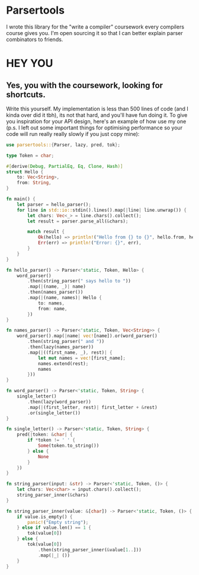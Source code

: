 # Parsertools
I wrote this library for the "write a compiler" coursework every compilers course gives you.
I'm open sourcing it so that I can better explain parser combinators to friends.

# HEY YOU
## Yes, you with the coursework, looking for shortcuts.
Write this yourself. My implementation is less than 500 lines of code (and I kinda over did it tbh), its not that hard, and you'll have fun doing it.
To give you inspiration for your API design, here's an example of how use my one (p.s. I left out some important things for optimising performance so your code will run really really slowly if you just copy mine):
```rust
use parsertools::{Parser, lazy, pred, tok};

type Token = char;

#[derive(Debug, PartialEq, Eq, Clone, Hash)]
struct Hello {
    to: Vec<String>,
    from: String,
}

fn main() {
    let parser = hello_parser();
    for line in std::io::stdin().lines().map(|line| line.unwrap()) {
        let chars: Vec<_> = line.chars().collect();
        let result = parser.parse_all(&chars);

        match result {
            Ok(hello) => println!("Hello from {} to {}", hello.from, hello.to.join(" and ")),
            Err(err) => println!("Error: {}", err),
        }
    }
}

fn hello_parser() -> Parser<'static, Token, Hello> {
    word_parser()
        .then(string_parser(" says hello to "))
        .map(|(name, _)| name)
        .then(names_parser())
        .map(|(name, names)| Hello {
            to: names,
            from: name,
        })
}

fn names_parser() -> Parser<'static, Token, Vec<String>> {
    word_parser().map(|name| vec![name]).or(word_parser()
        .then(string_parser(" and "))
        .then(lazy(names_parser))
        .map(|((first_name, _), rest)| {
            let mut names = vec![first_name];
            names.extend(rest);
            names
        }))
}

fn word_parser() -> Parser<'static, Token, String> {
    single_letter()
        .then(lazy(word_parser))
        .map(|(first_letter, rest)| first_letter + &rest)
        .or(single_letter())
}

fn single_letter() -> Parser<'static, Token, String> {
    pred(|token: &char| {
        if *token != ' ' {
            Some(token.to_string())
        } else {
            None
        }
    })
}

fn string_parser(input: &str) -> Parser<'static, Token, ()> {
    let chars: Vec<char> = input.chars().collect();
    string_parser_inner(&chars)
}

fn string_parser_inner(value: &[char]) -> Parser<'static, Token, ()> {
    if value.is_empty() {
        panic!("Empty string");
    } else if value.len() == 1 {
        tok(value[0])
    } else {
        tok(value[0])
            .then(string_parser_inner(&value[1..]))
            .map(|_| ())
    }
}
```
